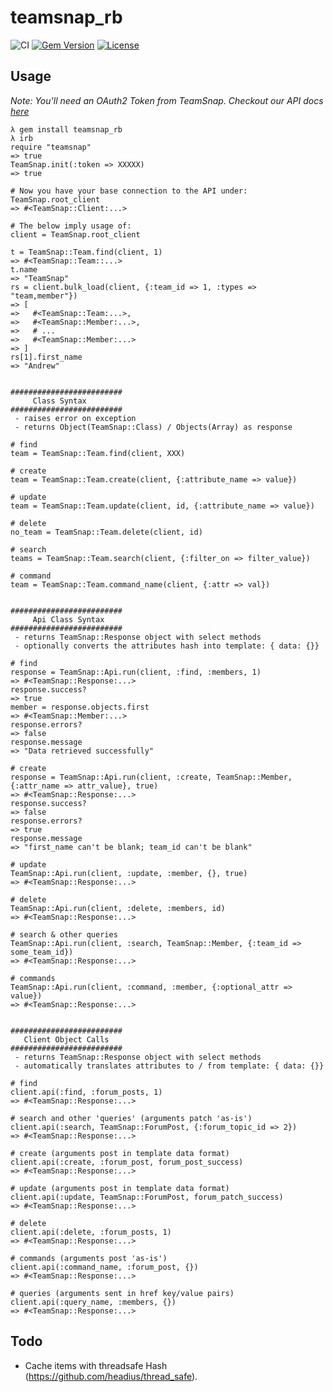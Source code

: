 # teamsnap_rb

![CI](https://github.com/teamsnap/teamsnap_rb/workflows/CI/badge.svg)
[![Gem Version](https://badge.fury.io/rb/teamsnap_rb.svg)](https://badge.fury.io/rb/teamsnap_rb)
[![License](https://img.shields.io/badge/license-MIT-blue.svg)](https://opensource.org/licenses/MIT)

## Usage

_Note: You'll need an OAuth2 Token from TeamSnap. Checkout our API docs
[here](http://developer.teamsnap.com/apiv3/)_

    λ gem install teamsnap_rb
    λ irb
    require "teamsnap"
    => true
    TeamSnap.init(:token => XXXXX)
    => true

    # Now you have your base connection to the API under:
    TeamSnap.root_client
    => #<TeamSnap::Client:...>

    # The below imply usage of:
    client = TeamSnap.root_client

    t = TeamSnap::Team.find(client, 1)
    => #<TeamSnap::Team::...>
    t.name
    => "TeamSnap"
    rs = client.bulk_load(client, {:team_id => 1, :types => "team,member"})
    => [
    =>   #<TeamSnap::Team:...>,
    =>   #<TeamSnap::Member:...>,
    =>   # ...
    =>   #<TeamSnap::Member:...>
    => ]
    rs[1].first_name
    => "Andrew"


    #########################
         Class Syntax
    #########################
     - raises error on exception
     - returns Object(TeamSnap::Class) / Objects(Array) as response

    # find
    team = TeamSnap::Team.find(client, XXX)

    # create
    team = TeamSnap::Team.create(client, {:attribute_name => value})

    # update
    team = TeamSnap::Team.update(client, id, {:attribute_name => value})

    # delete
    no_team = TeamSnap::Team.delete(client, id)

    # search
    teams = TeamSnap::Team.search(client, {:filter_on => filter_value})

    # command
    team = TeamSnap::Team.command_name(client, {:attr => val})


    #########################
         Api Class Syntax
    #########################
     - returns TeamSnap::Response object with select methods
     - optionally converts the attributes hash into template: { data: {}}

    # find
    response = TeamSnap::Api.run(client, :find, :members, 1)
    => #<TeamSnap::Response:...>
    response.success?
    => true
    member = response.objects.first
    => #<TeamSnap::Member:...>
    response.errors?
    => false
    response.message
    => "Data retrieved successfully"

    # create
    response = TeamSnap::Api.run(client, :create, TeamSnap::Member, {:attr_name => attr_value}, true)
    => #<TeamSnap::Response:...>
    response.success?
    => false
    response.errors?
    => true
    response.message
    => "first_name can't be blank; team_id can't be blank"

    # update
    TeamSnap::Api.run(client, :update, :member, {}, true)
    => #<TeamSnap::Response:...>

    # delete
    TeamSnap::Api.run(client, :delete, :members, id)
    => #<TeamSnap::Response:...>

    # search & other queries
    TeamSnap::Api.run(client, :search, TeamSnap::Member, {:team_id => some_team_id})
    => #<TeamSnap::Response:...>

    # commands
    TeamSnap::Api.run(client, :command, :member, {:optional_attr => value})
    => #<TeamSnap::Response:...>


    #########################
       Client Object Calls
    #########################
     - returns TeamSnap::Response object with select methods
     - automatically translates attributes to / from template: { data: {}}

    # find
    client.api(:find, :forum_posts, 1)
    => #<TeamSnap::Response:...>

    # search and other 'queries' (arguments patch 'as-is')
    client.api(:search, TeamSnap::ForumPost, {:forum_topic_id => 2})
    => #<TeamSnap::Response:...>

    # create (arguments post in template data format)
    client.api(:create, :forum_post, forum_post_success)
    => #<TeamSnap::Response:...>

    # update (arguments post in template data format)
    client.api(:update, TeamSnap::ForumPost, forum_patch_success)
    => #<TeamSnap::Response:...>

    # delete
    client.api(:delete, :forum_posts, 1)
    => #<TeamSnap::Response:...>

    # commands (arguments post 'as-is')
    client.api(:command_name, :forum_post, {})
    => #<TeamSnap::Response:...>

    # queries (arguments sent in href key/value pairs)
    client.api(:query_name, :members, {})
    => #<TeamSnap::Response:...>

## Todo

- Cache items with threadsafe Hash (https://github.com/headius/thread_safe).
